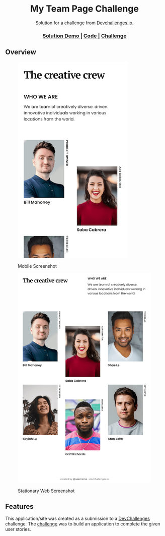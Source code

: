 <h1 align="center">My Team Page Challenge</h1>

<div align="center">
   Solution for a challenge from  <a href="http://devchallenges.io" target="_blank">Devchallenges.io</a>.
</div>

<div align="center">
  <h3>
    <a href="https://donsuhr.github.io/kata/devchallenges.io/02_my-team-page/">
      Solution Demo
    </a>
    <span> | </span>
    <a href="https://github.com/donsuhr/kata/tree/main/src/devchallenges.io/02_my-team-page">
      Code
    </a>
    <span> | </span>
    <a href="https://devchallenges.io/challenges/hhmesazsqgKXrTkYkt0U">
      Challenge
    </a>
  </h3>
</div>

## Overview

<figure>

![mobile web screenshot](https://raw.githubusercontent.com/donsuhr/kata/main/src/devchallenges.io/02_my-team-page/src/img/localhost_8080_devchallenges.io_02_my-team-page_MW.png)

<figcaption>Mobile Screenshot</figcaption>
</figure>

<figure>

![stationary web screenshot](https://raw.githubusercontent.com/donsuhr/kata/main/src/devchallenges.io/02_my-team-page/src/img/localhost_8080_devchallenges.io_02_my-team-page_SW.png)

<figcaption>Stationary Web Screenshot</figcaption>
</figure>

## Features

This application/site was created as a submission to a
[DevChallenges](https://devchallenges.io/challenges) challenge. The
[challenge](https://devchallenges.io/challenges/hhmesazsqgKXrTkYkt0U) was to
build an application to complete the given user stories.
